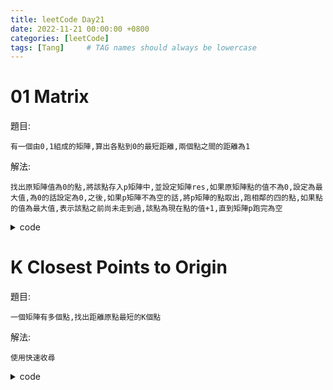 ```yaml
---
title: leetCode Day21
date: 2022-11-21 00:00:00 +0800
categories: [leetCode]
tags: [Tang]     # TAG names should always be lowercase
---
```


# 01 Matrix

題目:

    有一個由0,1組成的矩陣,算出各點到0的最短距離,兩個點之間的距離為1



解法:

    找出原矩陣值為0的點,將該點存入p矩陣中,並設定矩陣res,如果原矩陣點的值不為0,設定為最大值,為0的話設定為0,之後,如果p矩陣不為空的話,將p矩陣的點取出,跑相鄰的四的點,如果點的值為最大值,表示該點之前尚未走到過,該點為現在點的值+1,直到矩陣p跑完為空


<details> <summary>code</summary>
<pre><code>
func updateMatrix(mat [][]int) [][]int {
    var result [][]int
    var q [][]int
    x, y := len(mat), len(mat[0])
    
    for i := 0; i < x ; i++ {
        result = append(result, make([]int, y))
        for j := 0; j < y; j++ {
            if mat[i][j] == 0 {
                q = append(q, []int{i, j})
                result[i][j] = 0
            } else {
                result[i][j] = x + y
            }
        }
    }
    
    for len(q) > 0 {
        p := q[0]
        q = q[1:]
        for _, value := range dis {
            m := p[0] + value[0]
            n := p[1] + value[1]
            if m >= 0 && m < x && n >= 0 && n < y && result[m][n] == x + y {
                result[m][n] = result[p[0]][p[1]] + 1
                q = append(q, []int{m, n})
            }
        }
    }
    
    return result
}
</code></pre>
</details>


# K Closest Points to Origin

題目:

    一個矩陣有多個點,找出距離原點最短的K個點



解法:

    使用快速收尋


<details> <summary>code</summary>
<pre><code>
func kClosest(points [][]int, k int) [][]int {
    sort.Slice(points, func(i, j int) bool {
        return points[i][0] * points[i][0] + points[i][1] * points[i][1] <
        points[j][0] * points[j][0] + points[j][1] * points[j][1]
    })
    
    return points[:k]
}
</code></pre>
</details>
